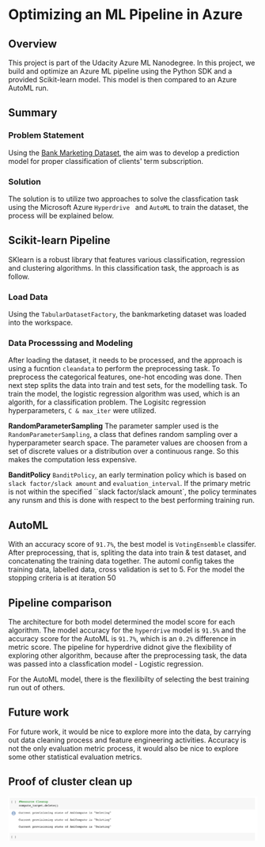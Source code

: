 # Optimizing an ML Pipeline in Azure

## Overview

This project is part of the Udacity Azure ML Nanodegree.
In this project, we build and optimize an Azure ML pipeline using the Python SDK and a provided Scikit-learn model.
This model is then compared to an Azure AutoML run.

## Summary

### Problem Statement

Using the [Bank Marketing Dataset](https://automlsamplenotebookdata.blob.core.windows.net/automl-sample-notebook-data/bankmarketing_train.csv), the aim was to develop a prediction model for proper classification of clients' term subscription.

### Solution

The solution is to utilize two approaches to solve the classfication task using the Microsoft Azure `Hyperdrive ` and `AutoML` to train the dataset, the process will be explained below.

## Scikit-learn Pipeline

SKlearn is a robust library that features various classification, regression and clustering algorithms. In this classification task, the approach is as follow.

### Load Data

Using the `TabularDatasetFactory`, the bankmarketing dataset was loaded into the workspace.

### Data Processsing and Modeling

After loading the dataset, it needs to be processed, and the approach is using a fucntion `cleandata` to perform the preprocessing task. To preprocess the categorical features, one-hot encoding was done. Then next step splits the data into train and test sets, for the modelling task. To train the model, the logistic regression algorithm was used, which is an algorith, for a classification problem.
The Logisitc regression hyperparameters, `C & max_iter` were utilized.

**RandomParameterSampling**
The parameter sampler used is the `RandomParameterSampling`, a class that defines random sampling over a hyperparameter search space. The parameter values are choosen from a set of discrete values or a distribution over a continuous range. So this makes the computation less expensive.

**BanditPolicy**
`BanditPolicy`, an early termination policy which is based on `slack factor/slack amount` and `evaluation_interval`. If the primary metric is not within the specified ``slack factor/slack amount`, the policy terminates any runsm and this is done with respect to the best performing training run.

## AutoML

With an accuracy score of `91.7%`, the best model is `VotingEnsemble` classifer. After preprocessing, that is, spliting the data into train & test dataset, and concatenating the training data together. The automl config takes the training data, labelled data, cross validation is set to 5. For the model the stopping criteria is at iteration 50

## Pipeline comparison

The architecture for both model determined the model score for each algorithm. The model accuracy for the `hyperdrive` model is `91.5%` and the accuracy score for the AutoML is `91.7%`, which is an `0.2%` difference in metric score. The pipeline for hyperdrive didnot give the flexibility of exploring other algorithm, because after the preprocessing task, the data was passed into a classfication model - Logistic regression.

For the AutoML model, there is the flexilibilty of selecting the best training run out of others.

## Future work

For future work, it would be nice to explore more into the data, by carrying out data cleaning process and feature engineering activities. Accuracy is not the only evaluation metric process, it would also be nice to explore some other statistical evaluation metrics.

## Proof of cluster clean up

![cleanup](https://github.com/bleso-a/nd00333_AZMLND_Optimizing_a_Pipeline_in_Azure-Starter_Files/blob/master/cleanup.png)
